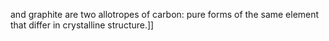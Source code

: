 and graphite are two allotropes of carbon: pure forms of the same element that differ in crystalline structure.]]
